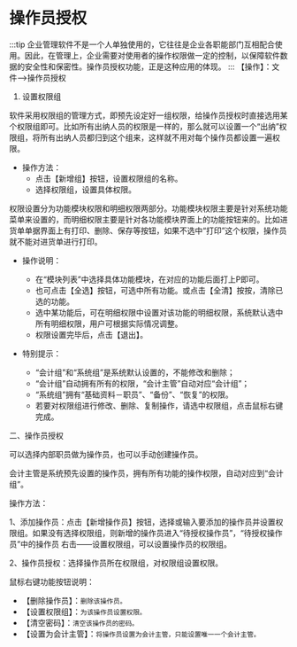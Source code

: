 # 操作员授权
:::tip 企业管理软件不是一个人单独使用的，它往往是企业各职能部门互相配合使用。因此，在管理上，企业需要对使用者的操作权限做一定的控制，以保障软件数据的安全性和保密性。操作员授权功能，正是这种应用的体现。
:::
【操作】：文件-->操作员授权
1. 设置权限组

软件采用权限组的管理方式，即预先设定好一组权限，给操作员授权时直接选用某个权限组即可。比如所有出纳人员的权限是一样的，那么就可以设置一个“出纳”权限组，将所有出纳人员都归到这个组来，这样就不用对每个操作员都设置一遍权限。

- 操作方法：
  - 点击【新增组】按钮，设置权限组的名称。
  - 选择权限组，设置具体权限。

权限设置分为功能模块权限和明细权限两部分。功能模块权限主要是针对系统功能菜单来设置的，而明细权限主要是针对各功能模块界面上的功能按钮来的。比如进货单单据界面上有打印、删除、保存等按钮，如果不选中“打印”这个权限，操作员就不能对进货单进行打印。

- 操作说明：
  - 在“模块列表”中选择具体功能模块，在对应的功能后面打上P即可。
  - 也可点击【全选】按钮，可选中所有功能。或点击【全清】按按，清除已选的功能。
  - 选中某功能后，可在明细权限中设置对该功能的明细权限，系统默认选中所有明细权限，用户可根据实际情况调整。
  - 权限设置完毕后，点击【退出】。

- 特别提示：
  - “会计组”和“系统组”是系统默认设置的，不能修改和删除；
  - “会计组”自动拥有所有的权限，“会计主管”自动对应“会计组”；
  - “系统组”拥有“基础资料－职员”、“备份”、“恢复”的权限。
  -  若要对权限组进行修改、删除、复制操作，请选中权限组，点击鼠标右键完成。

二、操作员授权

可以选择内部职员做为操作员，也可以手动创建操作员。

会计主管是系统预先设置的操作员，拥有所有功能的操作权限，自动对应到“会计组”。

操作方法：

1、添加操作员：点击【新增操作员】按钮，选择或输入要添加的操作员并设置权限组。如果没有选择权限组，则新增的操作员进入“待授权操作员”，“待授权操作员”中的操作员 右击——设置权限组，可以设置操作员的权限组。

2、操作员授权：选择操作员所在权限组，对权限组设置权限。

鼠标右键功能按钮说明：
- 【删除操作员】：`删除该操作员。`
- 【设置权限组】：`为该操作员设置权限。`
- 【清空密码】：`清空该操作员的密码。`
- 【设置为会计主管】：`将操作员设置为会计主管，只能设置唯一一个会计主管。`